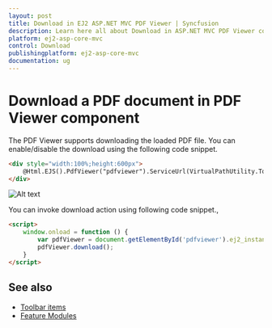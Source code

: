 ```yaml
---
layout: post
title: Download in EJ2 ASP.NET MVC PDF Viewer | Syncfusion
description: Learn here all about Download in ASP.NET MVC PDF Viewer component of Syncfusion Essential JS 2 and more.
platform: ej2-asp-core-mvc
control: Download
publishingplatform: ej2-asp-core-mvc
documentation: ug
---
```


# Download a PDF document in PDF Viewer component

The PDF Viewer supports downloading the loaded PDF file. You can enable/disable the download using the following code snippet.

```html
<div style="width:100%;height:600px">
    @Html.EJS().PdfViewer("pdfviewer").ServiceUrl(VirtualPathUtility.ToAbsolute("~/api/PdfViewer/")).EnableDownload(true).DocumentPath("https://cdn.syncfusion.com/content/pdf/hive-succinctly.pdf").Render()
</div>
```

![Alt text](./images/download.png)

You can invoke download action using following code snippet.,

```html
<script>
    window.onload = function () {
        var pdfViewer = document.getElementById('pdfviewer').ej2_instances[0];
        pdfViewer.download();
    }
</script>

```

## See also

* [Toolbar items](./toolbar)
* [Feature Modules](./feature-module)
